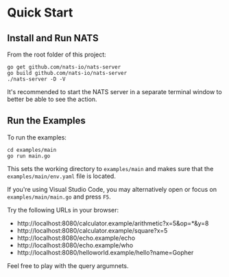 # Quick Start

## Install and Run NATS

From the root folder of this project:

```
go get github.com/nats-io/nats-server
go build github.com/nats-io/nats-server
./nats-server -D -V
```

It's recommended to start the NATS server in a separate terminal window to better be able to see the action. 

## Run the Examples

To run the examples:

```
cd examples/main
go run main.go
```

This sets the working directory to `examples/main` and makes sure that the `examples/main/env.yaml` file is located.

If you're using Visual Studio Code, you may alternatively open or focus on `examples/main/main.go` and press `F5`.

Try the following URLs in your browser:

* http://localhost:8080/calculator.example/arithmetic?x=5&op=*&y=8
* http://localhost:8080/calculator.example/square?x=5
* http://localhost:8080/echo.example/echo
* http://localhost:8080/echo.example/who
* http://localhost:8080/helloworld.example/hello?name=Gopher

Feel free to play with the query argumnets.
